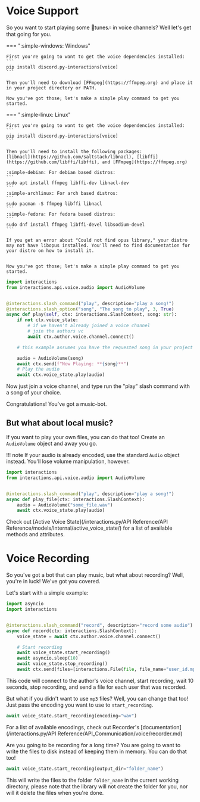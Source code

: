 # Voice Support

So you want to start playing some 🎵tunes🎶 in voice channels? Well let's get that going for you.

=== ":simple-windows: Windows"

    First you're going to want to get the voice dependencies installed:
    ```
    pip install discord.py-interactions[voice]
    ```

    Then you'll need to download [FFmpeg](https://ffmpeg.org) and place it in your project directory or PATH.

    Now you've got those; let's make a simple play command to get you started.

=== ":simple-linux: Linux"

    First you're going to want to get the voice dependencies installed:
    ```
    pip install discord.py-interactions[voice]
    ```

    Then you'll need to install the following packages:
    [libnacl](https://github.com/saltstack/libnacl), [libffi](https://github.com/libffi/libffi), and [FFmpeg](https://ffmpeg.org)

    :simple-debian: For debian based distros:
    ```
    sudo apt install ffmpeg libffi-dev libnacl-dev
    ```
    :simple-archlinux: For arch based distros:
    ```
    sudo pacman -S ffmpeg libffi libnacl
    ```
    :simple-fedora: For fedora based distros:
    ```
    sudo dnf install ffmpeg libffi-devel libsodium-devel
    ```

    If you get an error about "Could not find opus library," your distro may not have libopus installed. You'll need to find documentation for your distro on how to install it.


    Now you've got those; let's make a simple play command to get you started.

```python
import interactions
from interactions.api.voice.audio import AudioVolume


@interactions.slash_command("play", description="play a song!")
@interactions.slash_option("song", "The song to play", 3, True)
async def play(self, ctx: interactions.SlashContext, song: str):
    if not ctx.voice_state:
        # if we haven't already joined a voice channel
        # join the authors vc
        await ctx.author.voice.channel.connect()

    # this example assumes you have the requested song in your project directory

    audio = AudioVolume(song)
    await ctx.send(f"Now Playing: **{song}**")
    # Play the audio
    await ctx.voice_state.play(audio)
```

Now just join a voice channel, and type run the "play" slash command with a song of your choice.

Congratulations! You've got a music-bot.

## But what about local music?

If you want to play your own files, you can do that too! Create an `AudioVolume` object and away you go.

!!! note
    If your audio is already encoded, use the standard `Audio` object instead. You'll lose volume manipulation, however.

```python
import interactions
from interactions.api.voice.audio import AudioVolume


@interactions.slash_command("play", description="play a song!")
async def play_file(ctx: interactions.SlashContext):
    audio = AudioVolume("some_file.wav")
    await ctx.voice_state.play(audio)
```

Check out [Active Voice State](/interactions.py/API Reference/API Reference/models/Internal/active_voice_state/) for a list of available methods and attributes.

# Voice Recording

So you've got a bot that can play music, but what about recording? Well, you're in luck! We've got you covered.

Let's start with a simple example:

```python
import asyncio
import interactions


@interactions.slash_command("record", description="record some audio")
async def record(ctx: interactions.SlashContext):
    voice_state = await ctx.author.voice.channel.connect()

    # Start recording
    await voice_state.start_recording()
    await asyncio.sleep(10)
    await voice_state.stop_recording()
    await ctx.send(files=[interactions.File(file, file_name="user_id.mp3") for user_id, file in voice_state.recorder.output.items()])
```
This code will connect to the author's voice channel, start recording, wait 10 seconds, stop recording, and send a file for each user that was recorded.

But what if you didn't want to use `mp3` files? Well, you can change that too! Just pass the encoding you want to use to `start_recording`.

```python
await voice_state.start_recording(encoding="wav")
```

For a list of available encodings, check out Recorder's [documentation](/interactions.py/API Reference/API_Communication/voice/recorder.md)

Are you going to be recording for a long time? You are going to want to write the files to disk instead of keeping them in memory. You can do that too!

```python
await voice_state.start_recording(output_dir="folder_name")
```
This will write the files to the folder `folder_name` in the current working directory, please note that the library will not create the folder for you, nor will it delete the files when you're done.
